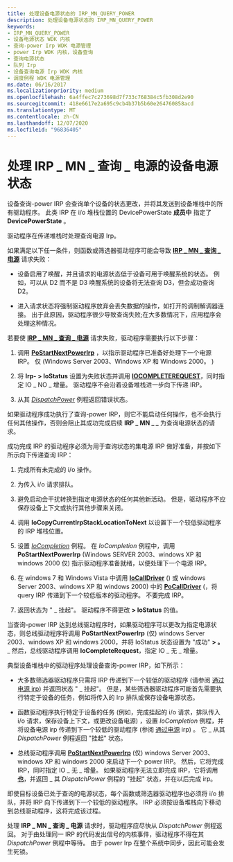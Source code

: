 ```yaml
---
title: 处理设备电源状态的 IRP_MN_QUERY_POWER
description: 处理设备电源状态的 IRP_MN_QUERY_POWER
keywords:
- IRP_MN_QUERY_POWER
- 设备电源状态 WDK 内核
- 查询-power Irp WDK 电源管理
- power Irp WDK 内核，设备查询
- 查询电源状态
- 队列 Irp
- 设备查询电源 Irp WDK 内核
- 调度例程 WDK 电源管理
ms.date: 06/16/2017
ms.localizationpriority: medium
ms.openlocfilehash: 6a4ffec7c273698d7f733c768384c5fb308d2e90
ms.sourcegitcommit: 418e6617e2a695c9cb4b37b5b60e264760858acd
ms.translationtype: MT
ms.contentlocale: zh-CN
ms.lasthandoff: 12/07/2020
ms.locfileid: "96836405"
---
```

# <a name="handling-irp_mn_query_power-for-device-power-states"></a>处理 IRP \_ MN \_ 查询 \_ 电源的设备电源状态





设备查询-power IRP 会查询单个设备的状态更改，并将其发送到设备堆栈中的所有驱动程序。 此类 IRP 在 i/o 堆栈位置的 DevicePowerState **成员中** 指定了 **DevicePowerState** 。

驱动程序在传递堆栈时处理查询电源 Irp。

如果满足以下任一条件，则函数或筛选器驱动程序可能会导致 [**IRP \_ MN \_ 查询 \_ 电源**](./irp-mn-query-power.md) 请求失败：

-   设备启用了唤醒，并且请求的电源状态低于设备可用于唤醒系统的状态。 例如，可以从 D2 而不是 D3 唤醒系统的设备将无法查询 D3，但会成功查询 D2。

-   进入请求状态将强制驱动程序放弃会丢失数据的操作，如打开的调制解调器连接。 出于此原因，驱动程序很少导致查询失败;在大多数情况下，应用程序会处理这种情况。

若要使 [**IRP \_ MN \_ 查询 \_ 电源**](./irp-mn-query-power.md) 请求失败，驱动程序需要执行以下步骤：

1.  调用 [**PoStartNextPowerIrp**](/windows-hardware/drivers/ddi/ntifs/nf-ntifs-postartnextpowerirp) ，以指示驱动程序已准备好处理下一个电源 IRP。 仅 (Windows Server 2003、Windows XP 和 Windows 2000。 ) 

2.  将 **Irp- &gt; IoStatus** 设置为失败状态并调用 [**IOCOMPLETEREQUEST**](/windows-hardware/drivers/ddi/wdm/nf-wdm-iocompleterequest)，同时指定 IO \_ NO \_ 增量。 驱动程序不会沿着设备堆栈进一步向下传递 IRP。

3.  从其 [*DispatchPower*](/windows-hardware/drivers/ddi/wdm/nc-wdm-driver_dispatch) 例程返回错误状态。

如果驱动程序成功执行了查询-power IRP，则它不能启动任何操作，也不会执行任何其他操作，否则会阻止其成功完成后续 **IRP \_ MN \_ \_** 为查询电源状态的请求。

成功完成 IRP 的驱动程序必须为用于查询状态的集电源 IRP 做好准备，并按如下所示向下传递查询 IRP：

1.  完成所有未完成的 i/o 操作。

2.  为传入 i/o 请求排队。

3.  避免启动会干扰转换到指定电源状态的任何其他新活动。 但是，驱动程序不应保存设备上下文或执行其他步骤来关闭。

4.  调用 **IoCopyCurrentIrpStackLocationToNext** 以设置下一个较低驱动程序的 IRP 堆栈位置。

5.  设置 [*IoCompletion*](/windows-hardware/drivers/ddi/wdm/nc-wdm-io_completion_routine) 例程。 在 *IoCompletion* 例程中，调用 **PoStartNextPowerIrp** (Windows SERVER 2003、windows XP 和 windows 2000 仅) 指示驱动程序准备就绪，以便处理下一个电源 IRP。

6.  在 windows 7 和 Windows Vista 中调用 [**IoCallDriver**](/windows-hardware/drivers/ddi/wdm/nf-wdm-iocalldriver) () 或 windows Server 2003、windows XP 和 windows 2000) 中的 [**PoCallDriver**](/windows-hardware/drivers/ddi/ntifs/nf-ntifs-pocalldriver) (，将 query IRP 传递到下一个较低版本的驱动程序。 不要完成 IRP。

7.  返回状态为 " \_ 挂起"。 驱动程序不得更改 **&gt; IoStatus** 的值。

当查询-power IRP 达到总线驱动程序时，如果驱动程序可以更改为指定电源状态，则总线驱动程序将调用 **PoStartNextPowerIrp** (仅) windows Server 2003、windows XP 和 windows 2000，并将 IoStatus 状态设置为 "成功" **&gt; 。** \_ 然后，总线驱动程序调用 **IoCompleteRequest**，指定 IO \_ 无 \_ 增量。

典型设备堆栈中的驱动程序处理设备查询-power IRP，如下所示：

-   大多数筛选器驱动程序只需将 IRP 传递到下一个较低的驱动程序 (请参阅 [通过电源 irp](passing-power-irps.md)) 并返回状态 " \_ 挂起"。 但是，某些筛选器驱动程序可能首先需要执行特定于设备的任务，例如将传入的 Irp 排队或保存设备电源状态。

-   函数驱动程序执行特定于设备的任务 (例如，完成挂起的 i/o 请求，排队传入 i/o 请求，保存设备上下文，或更改设备电源) ，设置 *IoCompletion* 例程，并将设备电源 irp 传递到下一个较低的驱动程序 (参阅 [通过电源](passing-power-irps.md) irp) 。 它 \_ 从其 *DispatchPower* 例程返回 "挂起" 状态。

-   总线驱动程序调用 [**PoStartNextPowerIrp**](/windows-hardware/drivers/ddi/ntifs/nf-ntifs-postartnextpowerirp) (仅) windows Server 2003、windows XP 和 windows 2000 来启动下一个 power IRP。 然后，它将完成 IRP，同时指定 IO \_ 无 \_ 增量。 如果驱动程序无法立即完成 IRP，它将调用 [**也**](/windows-hardware/drivers/ddi/wdm/nf-wdm-iomarkirppending)，并返回 \_ 其 *DispatchPower* 例程的 "挂起" 状态，并在以后完成 irp。

即使目标设备已处于查询的电源状态，每个函数或筛选器驱动程序也必须将 i/o 排队，并将 IRP 向下传递到下一个较低的驱动程序。 IRP 必须按设备堆栈向下移动到总线驱动程序，这将完成该过程。

处理 **IRP \_ MN \_ 查询 \_ 电源** 请求时，驱动程序应尽快从 *DispatchPower* 例程返回。 对于由处理同一 IRP 的代码发出信号的内核事件，驱动程序不得在其 *DispatchPower* 例程中等待。 由于 power Irp 在整个系统中同步，因此可能会发生死锁。

 

